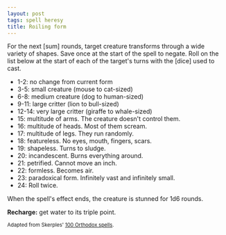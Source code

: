 ```yaml
---
layout: post
tags: spell heresy
title: Roiling form
---
```

For the next [sum] rounds, target creature transforms through a wide variety of shapes. Save once at the start of the spell to negate. Roll on the list below at the start of each of the target's turns with the [dice] used to cast.
* 1-2: no change from current form
* 3-5: small creature (mouse to cat-sized)
* 6-8: medium creature (dog to human-sized)
* 9-11: large critter (lion to bull-sized)
* 12-14: very large critter (giraffe to whale-sized)
* 15: multitude of arms. The creature doesn't control them.
* 16: multitude of heads. Most of them scream.
* 17: multitude of legs. They run randomly.
* 18: featureless. No eyes, mouth, fingers, scars.
* 19: shapeless. Turns to sludge.
* 20: incandescent. Burns everything around.
* 21: petrified. Cannot move an inch.
* 22: formless. Becomes air.
* 23: paradoxical form. Infinitely vast and infinitely small.
* 24: Roll twice.

When the spell's effect ends, the creature is stunned for 1d6 rounds.

<b>Recharge:</b> get water to its triple point.

<small>Adapted from Skerples' [100 Orthodox spells](https://coinsandscrolls.blogspot.com/2017/03/osr-100-orthodox-spells.html).</small>
